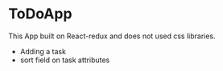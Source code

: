 
# ToDoApp

This App built on React-redux and does not used css libraries.

 * Adding a task
 * sort field on task attributes

